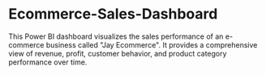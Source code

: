 # Ecommerce-Sales-Dashboard
This Power BI dashboard visualizes the sales performance of an e-commerce business called "Jay Ecommerce". It provides a comprehensive view of revenue, profit, customer behavior, and product category performance over time.
